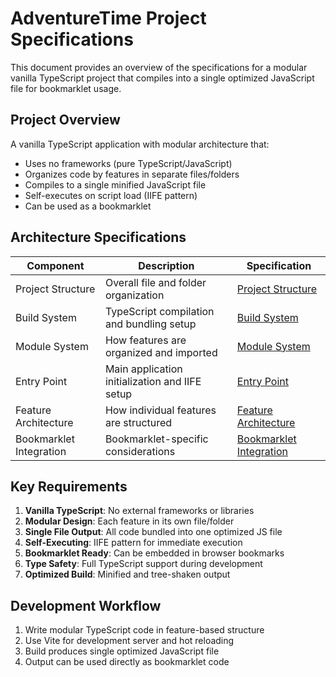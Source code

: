 # AdventureTime Project Specifications

This document provides an overview of the specifications for a modular vanilla TypeScript project that compiles into a single optimized JavaScript file for bookmarklet usage.

## Project Overview

A vanilla TypeScript application with modular architecture that:

- Uses no frameworks (pure TypeScript/JavaScript)
- Organizes code by features in separate files/folders
- Compiles to a single minified JavaScript file
- Self-executes on script load (IIFE pattern)
- Can be used as a bookmarklet

## Architecture Specifications

| Component               | Description                                    | Specification                                           |
| ----------------------- | ---------------------------------------------- | ------------------------------------------------------- |
| Project Structure       | Overall file and folder organization           | [Project Structure](./project-structure.md)             |
| Build System            | TypeScript compilation and bundling setup      | [Build System](./build-system.md)                       |
| Module System           | How features are organized and imported        | [Module System](./module-system.md)                     |
| Entry Point             | Main application initialization and IIFE setup | [Entry Point](./entry-point.md)                         |
| Feature Architecture    | How individual features are structured         | [Feature Architecture](./feature-architecture.md)       |
| Bookmarklet Integration | Bookmarklet-specific considerations            | [Bookmarklet Integration](./bookmarklet-integration.md) |

## Key Requirements

1. **Vanilla TypeScript**: No external frameworks or libraries
2. **Modular Design**: Each feature in its own file/folder
3. **Single File Output**: All code bundled into one optimized JS file
4. **Self-Executing**: IIFE pattern for immediate execution
5. **Bookmarklet Ready**: Can be embedded in browser bookmarks
6. **Type Safety**: Full TypeScript support during development
7. **Optimized Build**: Minified and tree-shaken output

## Development Workflow

1. Write modular TypeScript code in feature-based structure
2. Use Vite for development server and hot reloading
3. Build produces single optimized JavaScript file
4. Output can be used directly as bookmarklet code

